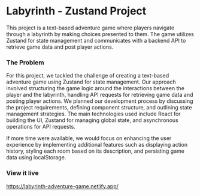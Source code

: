 # Labyrinth - Zustand Project

This project is a text-based adventure game where players navigate through a labyrinth by making choices presented to them. The game utilizes Zustand for state management and communicates with a backend API to retrieve game data and post player actions.

### The Problem

For this project, we tackled the challenge of creating a text-based adventure game using Zustand for state management. Our approach involved structuring the game logic around the interactions between the player and the labyrinth, handling API requests for retrieving game data and posting player actions. We planned our development process by discussing the project requirements, defining component structure, and outlining state management strategies. The main technologies used include React for building the UI, Zustand for managing global state, and asynchronous operations for API requests.

If more time were available, we would focus on enhancing the user experience by implementing additional features such as displaying action history, styling each room based on its description, and persisting game data using localStorage.

### View it live

https://labyrinth-adventure-game.netlify.app/

